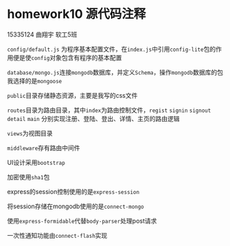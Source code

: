 # homework10 源代码注释

15335124 曲翔宇 软工5班

`config/default.js` 为程序基本配置文件，在`index.js`中引用`config-lite`包的作用便是使`config`对象包含有程序的基本配置

`database/mongo.js`连接`mongodb`数据库，并定义`Schema`，操作`mongodb`数据库的包我选择的是`mongoose`

`public`目录存储静态资源，主要是我写的css文件

`routes`目录为路由目录，其中`index`为路由控制文件，`regist` `signin` `signout` `detail` `main` 分别实现注册、登陆、登出、详情、主页的路由逻辑

`views`为视图目录

`middleware`存有路由中间件

UI设计采用`bootstrap`

加密使用`sha1`包

express的session控制使用的是`express-session`

将session存储在mongodb使用的是`connect-mongo`

使用`express-formidable`代替`body-parser`处理post请求

一次性通知功能由`connect-flash`实现

